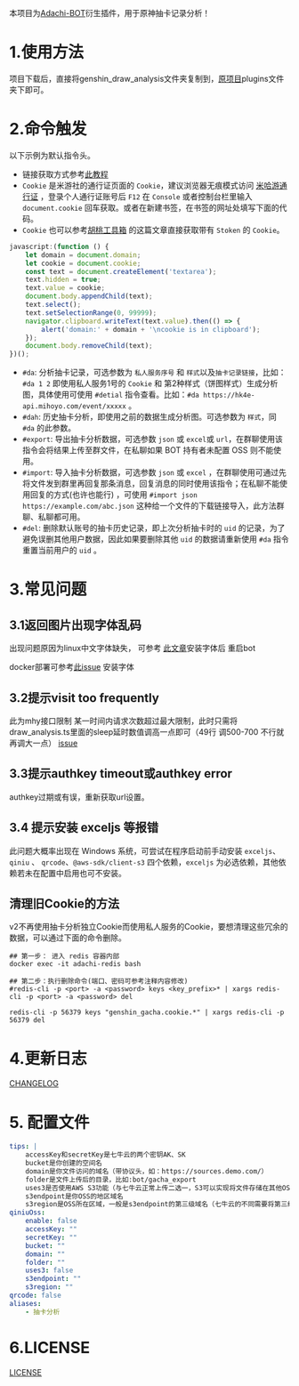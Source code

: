 本项目为[Adachi-BOT](https://github.com/SilveryStar/Adachi-BOT)衍生插件，用于原神抽卡记录分析！

# 1.使用方法

项目下载后，直接将genshin_draw_analysis文件夹复制到，[原项目](https://github.com/SilveryStar/Adachi-BOT)plugins文件夹下即可。

# 2.命令触发

以下示例为默认指令头。

- 链接获取方式参考[此教程](https://mp.weixin.qq.com/s/WcH6DgBRoAwbnmOlGTJBNg)
- `Cookie` 是米游社的通行证页面的 `Cookie`，建议浏览器无痕模式访问 [米哈游通行证](https://user.mihoyo.com/)
  ，登录个人通行证账号后 `F12` 在 `Console` 或者控制台栏里输入 `document.cookie` 回车获取。或者在新建书签，在书签的网址处填写下面的代码。
- `Cookie` 也可以参考[胡桃工具箱](https://hut.ao/advanced/get-stoken-cookie-from-the-third-party.html)
  的这篇文章直接获取带有 `Stoken` 的 `Cookie`。

```js
javascript:(function () {
    let domain = document.domain;
    let cookie = document.cookie;
    const text = document.createElement('textarea');
    text.hidden = true;
    text.value = cookie;
    document.body.appendChild(text);
    text.select();
    text.setSelectionRange(0, 99999);
    navigator.clipboard.writeText(text.value).then(() => {
        alert('domain:' + domain + '\ncookie is in clipboard');
    });
    document.body.removeChild(text);
})();
```

- `#da`: 分析抽卡记录，可选参数为 `私人服务序号` 和 `样式`以及`抽卡记录链接`，比如：`#da 1 2` 即使用私人服务1号的 `Cookie`
  和
  第2种样式（饼图样式）生成分析图，具体使用可使用 `#detial` 指令查看。比如：`#da https://hk4e-api.mihoyo.com/event/xxxxx` 。
- `#dah`: 历史抽卡分析，即使用之前的数据生成分析图。可选参数为 `样式`，同 `#da` 的此参数。
- `#export`: 导出抽卡分析数据，可选参数 `json` 或 `excel`或 `url`，在群聊使用该指令会将结果上传至群文件，在私聊如果 BOT
  持有者未配置 OSS 则不能使用。
- `#import`: 导入抽卡分析数据，可选参数 `json` 或 `excel`
  ，在群聊使用可通过先将文件发到群里再回复那条消息，回复消息的同时使用该指令；在私聊不能使用回复的方式(也许也能行)
  ，可使用 `#import json https://example.com/abc.json` 这种给一个文件的下载链接导入，此方法群聊、私聊都可用。
- `#del`: 删除默认账号的抽卡历史记录，即上次分析抽卡时的 `uid` 的记录，为了避免误删其他用户数据，因此如果要删除其他 `uid`
  的数据请重新使用 `#da` 指令重置当前用户的 `uid` 。

# 3.常见问题

## 3.1返回图片出现字体乱码

出现问题原因为linux中文字体缺失， 可参考 [此文章](https://www.cnblogs.com/helios-fz/p/13706157.html)安装字体后 重启bot

docker部署可参考[此issue](https://github.com/wickedll/genshin_draw_analysis/issues/5) 安装字体

## 3.2提示visit too frequently

此为mhy接口限制 某一时间内请求次数超过最大限制，此时只需将draw_analysis.ts里面的sleep延时数值调高一点即可（49行 调500-700
不行就再调大一点） [issue](https://github.com/wickedll/genshin_draw_analysis/issues/4)

## 3.3提示authkey timeout或authkey error

authkey过期或有误，重新获取url设置。

## 3.4 提示安装 exceljs 等报错

此问题大概率出现在 Windows 系统，可尝试在程序启动前手动安装 `exceljs`、`qiniu` 、 `qrcode`、`@aws-sdk/client-s3`
四个依赖，`exceljs`
为必选依赖，其他依赖若未在配置中启用也可不安装。

## 清理旧Cookie的方法

v2不再使用抽卡分析独立Cookie而使用私人服务的Cookie，要想清理这些冗余的数据，可以通过下面的命令删除。

```shell
## 第一步： 进入 redis 容器内部
docker exec -it adachi-redis bash

## 第二步：执行删除命令(端口、密码可参考注释内容修改)
#redis-cli -p <port> -a <password> keys <key_prefix>* | xargs redis-cli -p <port> -a <password> del

redis-cli -p 56379 keys "genshin_gacha.cookie.*" | xargs redis-cli -p 56379 del
```

# 4.更新日志

[CHANGELOG](./CHANGELOG.md)

# 5. 配置文件

```yaml
tips: |
    accessKey和secretKey是七牛云的两个密钥AK、SK
    bucket是你创建的空间名
    domain是你文件访问的域名（带协议头，如：https://sources.demo.com/）
    folder是文件上传后的目录，比如:bot/gacha_export
    uses3是否使用AWS S3功能（与七牛云正常上传二选一，S3可以实现将文件存储在其他OSS）
    s3endpoint是你OSS的地区域名
    s3region是OSS所在区域，一般是s3endpoint的第三级域名（七牛云的不同需要将第三级域名中的s3-去掉）
qiniuOss:
    enable: false
    accessKey: ""
    secretKey: ""
    bucket: ""
    domain: ""
    folder: ""
    uses3: false
    s3endpoint: ""
    s3region: ""
qrcode: false
aliases:
    - 抽卡分析
```

# 6.LICENSE

[LICENSE](https://github.com/wickedll/genshin_draw_analysis/blob/master/LICENSE)